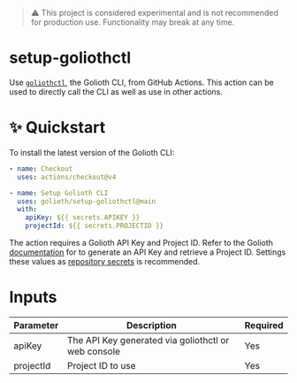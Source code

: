 > :warning: This project is considered experimental and is not recommended for production use. Functionality may break at any time.

# setup-goliothctl

Use [`goliothctl`](https://docs.golioth.io/reference/command-line-tools/goliothctl/goliothctl/), the Golioth CLI, from GitHub Actions. This action can be used to directly call the CLI as well as use in other actions.

# ✨ Quickstart

To install the latest version of the Golioth CLI:

```yaml
- name: Checkout
  uses: actions/checkout@v4

- name: Setup Golioth CLI
  uses: golioth/setup-goliothctl@main
  with:
    apiKey: ${{ secrets.APIKEY }}
    projectId: ${{ secrets.PROJECTID }}
```

The action requires a Golioth API Key and Project ID. Refer to the Golioth [documentation](https://docs.golioth.io/) for to generate an API Key and retrieve a Project ID. Settings these values as [repository secrets](https://docs.github.com/en/actions/security-guides/using-secrets-in-github-actions) is recommended.

# Inputs

| Parameter | Description | Required |
| --- | --- | --- |
| apiKey | The API Key generated via goliothctl or web console | Yes | 
| projectId | Project ID to use | Yes |